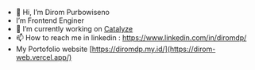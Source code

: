 - 👋 Hi, I’m Dirom Purbowiseno
- I’m Frontend Enginer
- 🌱 I’m currently working on [Catalyze](https://catalyzecommunications.com/)
- 📫 How to reach me in linkedin : https://www.linkedin.com/in/diromdp/
- My Portofolio website [https://diromdp.my.id/](https://dirom-web.vercel.app/)
